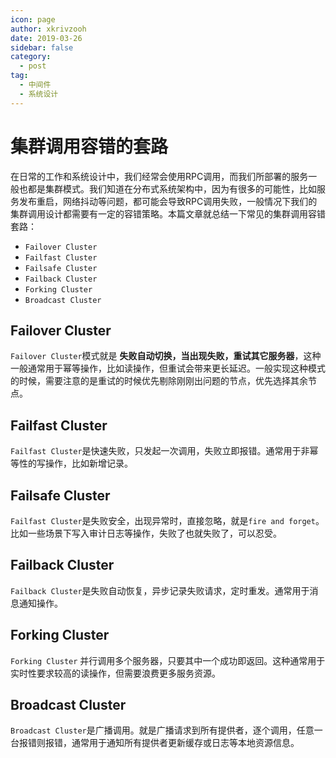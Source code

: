 ```yaml
---
icon: page
author: xkrivzooh
date: 2019-03-26
sidebar: false
category:
  - post
tag:
  - 中间件
  - 系统设计
---
```


# 集群调用容错的套路

在日常的工作和系统设计中，我们经常会使用RPC调用，而我们所部署的服务一般也都是集群模式。我们知道在分布式系统架构中，因为有很多的可能性，比如服务发布重启，网络抖动等问题，都可能会导致RPC调用失败，一般情况下我们的集群调用设计都需要有一定的容错策略。本篇文章就总结一下常见的集群调用容错套路：

- `Failover Cluster`
- `Failfast Cluster`
- `Failsafe Cluster`
- `Failback Cluster`
- `Forking Cluster`
- `Broadcast Cluster`

## Failover Cluster

`Failover Cluster`模式就是 **失败自动切换，当出现失败，重试其它服务器**，这种一般通常用于幂等操作，比如读操作，但重试会带来更长延迟。一般实现这种模式的时候，需要注意的是重试的时候优先剔除刚刚出问题的节点，优先选择其余节点。

## Failfast Cluster

`Failfast Cluster`是快速失败，只发起一次调用，失败立即报错。通常用于非幂等性的写操作，比如新增记录。

## Failsafe Cluster

`Failfast Cluster`是失败安全，出现异常时，直接忽略，就是`fire and forget`。比如一些场景下写入审计日志等操作，失败了也就失败了，可以忍受。

## Failback Cluster

`Failback Cluster`是失败自动恢复，异步记录失败请求，定时重发。通常用于消息通知操作。

## Forking Cluster

`Forking Cluster` 并行调用多个服务器，只要其中一个成功即返回。这种通常用于实时性要求较高的读操作，但需要浪费更多服务资源。

## Broadcast Cluster

`Broadcast Cluster`是广播调用。就是广播请求到所有提供者，逐个调用，任意一台报错则报错，通常用于通知所有提供者更新缓存或日志等本地资源信息。








<!-- @include: ../scaffolds/post_footer.md -->
